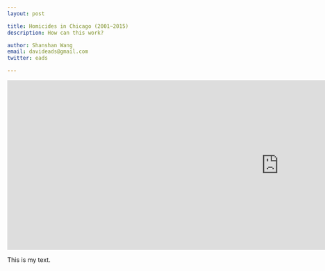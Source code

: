 ```yaml
---
layout: post

title: Homicides in Chicago (2001~2015)
description: How can this work?

author: Shanshan Wang
email: davideads@gmail.com
twitter: eads

---
```




<iframe width="1250" height="391" seamless frameborder="0" scrolling="no" src="https://docs.google.com/spreadsheets/d/1QrAlFy-4V6bDtMsqrPozfHaMYpZUVytmmSZs6H72GEU/pubchart?oid=1812040908&amp;format=interactive"></iframe>


This is my text.


